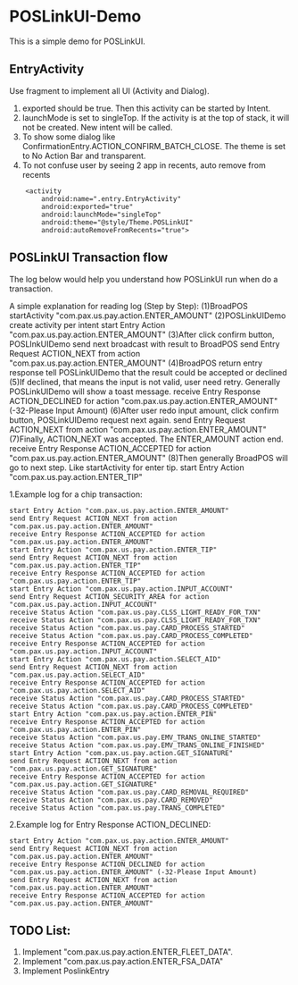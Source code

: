 # POSLinkUI-Demo

This is a simple demo for POSLinkUI.

## EntryActivity
Use fragment to implement all UI (Activity and Dialog).
1. exported should be true. Then this activity can be started by Intent.
2. launchMode is set to singleTop. If the activity is at the top of stack, it will not be created. New intent will be called.
3. To show some dialog like ConfirmationEntry.ACTION_CONFIRM_BATCH_CLOSE. The theme is set to No Action Bar and transparent.
4. To not confuse user by seeing 2 app in recents, auto remove from recents
```
    <activity
        android:name=".entry.EntryActivity"
        android:exported="true"
        android:launchMode="singleTop"
        android:theme="@style/Theme.POSLinkUI"
        android:autoRemoveFromRecents="true">
```

## POSLinkUI Transaction flow
The log below would help you understand how POSLinkUI run when do a transaction.

A simple explanation for reading log (Step by Step):
(1)BroadPOS startActivity "com.pax.us.pay.action.ENTER_AMOUNT"
(2)POSLinkUIDemo create activity per intent
    start Entry Action "com.pax.us.pay.action.ENTER_AMOUNT"
(3)After click confirm button, POSLInkUIDemo send next broadcast with result to BroadPOS
    send Entry Request ACTION_NEXT from action  "com.pax.us.pay.action.ENTER_AMOUNT"
(4)BroadPOS return entry response tell POSLinkUIDemo that the result could be accepted or declined
(5)If declined, that means the input is not valid, user need retry. Generally POSLinkUIDemo will show a toast message.
    receive Entry Response ACTION_DECLINED for action "com.pax.us.pay.action.ENTER_AMOUNT" (-32-Please Input Amount)
(6)After user redo input amount, click confirm button, POSLinkUIDemo request next again.
    send Entry Request ACTION_NEXT from action  "com.pax.us.pay.action.ENTER_AMOUNT"
(7)Finally, ACTION_NEXT was accepted. The ENTER_AMOUNT action end.
    receive Entry Response ACTION_ACCEPTED for action "com.pax.us.pay.action.ENTER_AMOUNT"
(8)Then generally BroadPOS will go to next step. Like startActivity for enter tip.
    start Entry Action "com.pax.us.pay.action.ENTER_TIP"

1.Example log for a chip transaction:

    start Entry Action "com.pax.us.pay.action.ENTER_AMOUNT"
    send Entry Request ACTION_NEXT from action  "com.pax.us.pay.action.ENTER_AMOUNT"
    receive Entry Response ACTION_ACCEPTED for action "com.pax.us.pay.action.ENTER_AMOUNT"
    start Entry Action "com.pax.us.pay.action.ENTER_TIP"
    send Entry Request ACTION_NEXT from action  "com.pax.us.pay.action.ENTER_TIP"
    receive Entry Response ACTION_ACCEPTED for action "com.pax.us.pay.action.ENTER_TIP"
    start Entry Action "com.pax.us.pay.action.INPUT_ACCOUNT"
    send Entry Request ACTION_SECURITY_AREA for action "com.pax.us.pay.action.INPUT_ACCOUNT"
    receive Status Action "com.pax.us.pay.CLSS_LIGHT_READY_FOR_TXN"
    receive Status Action "com.pax.us.pay.CLSS_LIGHT_READY_FOR_TXN"
    receive Status Action "com.pax.us.pay.CARD_PROCESS_STARTED"
    receive Status Action "com.pax.us.pay.CARD_PROCESS_COMPLETED"
    receive Entry Response ACTION_ACCEPTED for action "com.pax.us.pay.action.INPUT_ACCOUNT"
    start Entry Action "com.pax.us.pay.action.SELECT_AID"
    send Entry Request ACTION_NEXT from action  "com.pax.us.pay.action.SELECT_AID"
    receive Entry Response ACTION_ACCEPTED for action "com.pax.us.pay.action.SELECT_AID"
    receive Status Action "com.pax.us.pay.CARD_PROCESS_STARTED"
    receive Status Action "com.pax.us.pay.CARD_PROCESS_COMPLETED"
    start Entry Action "com.pax.us.pay.action.ENTER_PIN"
    receive Entry Response ACTION_ACCEPTED for action "com.pax.us.pay.action.ENTER_PIN"
    receive Status Action "com.pax.us.pay.EMV_TRANS_ONLINE_STARTED"
    receive Status Action "com.pax.us.pay.EMV_TRANS_ONLINE_FINISHED"
    start Entry Action "com.pax.us.pay.action.GET_SIGNATURE"
    send Entry Request ACTION_NEXT from action  "com.pax.us.pay.action.GET_SIGNATURE"
    receive Entry Response ACTION_ACCEPTED for action "com.pax.us.pay.action.GET_SIGNATURE"
    receive Status Action "com.pax.us.pay.CARD_REMOVAL_REQUIRED"
    receive Status Action "com.pax.us.pay.CARD_REMOVED"
    receive Status Action "com.pax.us.pay.TRANS_COMPLETED"

2.Example log for Entry Response ACTION_DECLINED:

    start Entry Action "com.pax.us.pay.action.ENTER_AMOUNT"
    send Entry Request ACTION_NEXT from action  "com.pax.us.pay.action.ENTER_AMOUNT"
    receive Entry Response ACTION_DECLINED for action "com.pax.us.pay.action.ENTER_AMOUNT" (-32-Please Input Amount)
    send Entry Request ACTION_NEXT from action  "com.pax.us.pay.action.ENTER_AMOUNT"
    receive Entry Response ACTION_ACCEPTED for action "com.pax.us.pay.action.ENTER_AMOUNT"

## TODO List:
1. Implement "com.pax.us.pay.action.ENTER_FLEET_DATA".
2. Implement "com.pax.us.pay.action.ENTER_FSA_DATA"
3. Implement PoslinkEntry